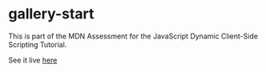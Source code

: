 # gallery-start

This is part of the MDN Assessment for the JavaScript Dynamic Client-Side Scripting Tutorial.

See it live [here]()

